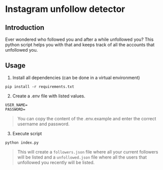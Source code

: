 # Instagram unfollow detector

## Introduction

Ever wondered who followed you and after a while unfollowed you? This python script helps you with that and keeps track of all the accounts that unfollowed you.

## Usage

1. Install all dependencies (can be done in a virtual environment)
```
pip install -r requirements.txt
```

2. Create a .env file with listed values.
```
USER_NAME=
PASSWORD=
```
> You can copy the content of the .env.example and enter the correct username and password.

3. Execute script
```
python index.py
```
> This will create a `followers.json` file where all your current followers will be listed and a `unfollowed.json` file where all the users that unfollowed you recently will be listed.
